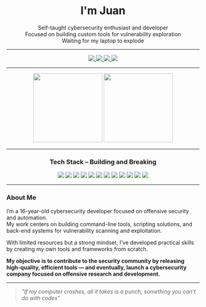 <h1 align="center">I'm Juan</h1>

<p align="center">
   Self-taught cybersecurity enthusiast and developer<br>
   Focused on building custom tools for vulnerability exploration<br>
   Waiting for my laptop to explode
</p>

---

<div align="center">
  <a href="https://www.instagram.com/juan._reis/" target="_blank">
    <img src="https://img.shields.io/badge/Instagram-E4405F?style=for-the-badge&logo=instagram&logoColor=white">
  </a>
  <a href="https://discord.com/users/1309206929913937923" target="_blank">
    <img src="https://img.shields.io/badge/Discord-7289DA?style=for-the-badge&logo=discord&logoColor=white">
  </a>
  <a href="https://www.linkedin.com/in/juan-teixeira-dos-reis-4423b9338" target="_blank">
    <img src="https://img.shields.io/badge/LinkedIn-0077B5?style=for-the-badge&logo=linkedin&logoColor=white">
  </a>
  <a href="https://www.reddit.com/user/nPngu/?utm_source=share&utm_medium=web3x&utm_name=web3xcss&utm_term=1&utm_content=share_button" target="_blank">
     <img src="https://img.shields.io/badge/Reddit-FF4500?style=for-the-badge&logo=reddit&logoColor=white">
  </a>
</div>

---

<div align="center">
  <img height="180em" src="https://github-readme-stats.vercel.app/api?username=JuaanReis&show_icons=true&theme=radical&hide_border=true&count_private=true">
  <img height="180em" src="https://github-readme-stats.vercel.app/api/top-langs/?username=JuaanReis&layout=compact&langs_count=7&theme=radical&hide_border=true">
</div>

---

<h3 align="center"> Tech Stack – Building and Breaking</h3>

<p align="center">
  <img src="https://img.shields.io/badge/Linux_Mint-87CF3E?style=for-the-badge&logo=linux-mint&logoColor=white">
  <img src="https://img.shields.io/badge/Kali_Linux-557C94?style=for-the-badge&logo=kali-linux&logoColor=white">
  <img src="https://img.shields.io/badge/HTML5-e34c26?style=for-the-badge&logo=html5&logoColor=white">
  <img src="https://img.shields.io/badge/CSS3-264de4?style=for-the-badge&logo=css3&logoColor=white">
  <img src="https://img.shields.io/badge/JavaScript-f7df1e?style=for-the-badge&logo=javascript&logoColor=black">
  <img src="https://img.shields.io/badge/Node.js-339933?style=for-the-badge&logo=nodedotjs&logoColor=white">
  <img src="https://img.shields.io/badge/Express.js-404D59?style=for-the-badge">
  <img src="https://img.shields.io/badge/Python-3776ab?style=for-the-badge&logo=python&logoColor=white">
  <img src="https://img.shields.io/badge/Flask-000000?style=for-the-badge&logo=flask&logoColor=white">
  <img src="https://img.shields.io/badge/Shell-121011?style=for-the-badge&logo=gnu-bash&logoColor=white">
  <img src="https://img.shields.io/badge/Go-00ADD8?style=for-the-badge&logo=go&logoColor=white">
  <img src="https://img.shields.io/badge/PHP-777BB4?style=for-the-badge&logo=php&logoColor=white">
</p>

---

### About Me

I’m a 16-year-old cybersecurity developer focused on offensive security and automation.  
My work centers on building command-line tools, scripting solutions, and back-end systems for vulnerability scanning and exploitation.

With limited resources but a strong mindset, I’ve developed practical skills by creating my own tools and frameworks from scratch.

**My objective is to contribute to the security community by releasing high-quality, efficient tools — and eventually, launch a cybersecurity company focused on offensive research and development.**

---

> *"If my computer crashes, all it takes is a punch, something you can't do with codes"*
